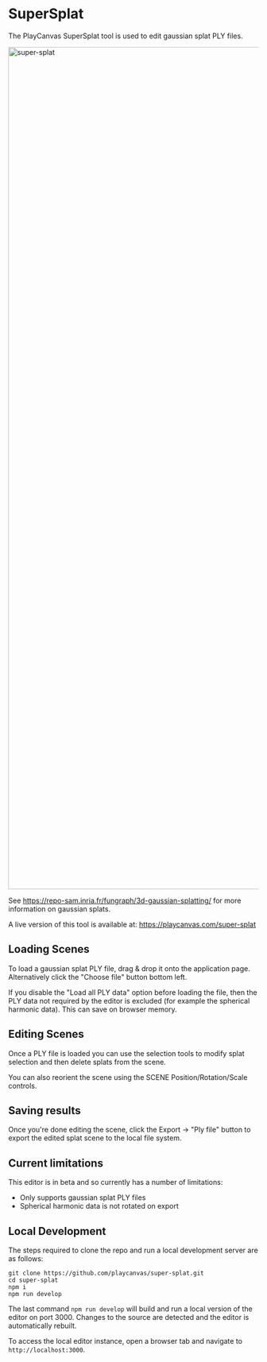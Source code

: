 # SuperSplat

The PlayCanvas SuperSplat tool is used to edit gaussian splat PLY files.

<img width="1696" alt="super-splat" src="https://github.com/playcanvas/super-splat/assets/11276292/f86cb5a2-649c-49db-9ea2-aa85b5b40b27">

See https://repo-sam.inria.fr/fungraph/3d-gaussian-splatting/ for more information on gaussian splats.

A live version of this tool is available at:
https://playcanvas.com/super-splat

## Loading Scenes

To load a gaussian splat PLY file, drag & drop it onto the application page. Alternatively click the "Choose file" button bottom left.

If you disable the "Load all PLY data" option before loading the file, then the PLY data not required by the editor is excluded (for example the spherical harmonic data). This can save on browser memory.

## Editing Scenes

Once a PLY file is loaded you can use the selection tools to modify splat selection and then delete splats from the scene.

You can also reorient the scene using the SCENE Position/Rotation/Scale controls.

## Saving results

Once you're done editing the scene, click the Export -> "Ply file" button to export the edited splat scene to the local file system.

## Current limitations

This editor is in beta and so currently has a number of limitations:
- Only supports gaussian splat PLY files
- Spherical harmonic data is not rotated on export

## Local Development

The steps required to clone the repo and run a local development server are as follows:
```
git clone https://github.com/playcanvas/super-splat.git
cd super-splat
npm i
npm run develop
```

The last command `npm run develop` will build and run a local version of the editor on port 3000. Changes to the source are detected and the editor is automatically rebuilt.

To access the local editor instance, open a browser tab and navigate to `http://localhost:3000`.
